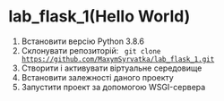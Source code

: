 # lab_flask_1(Hello World)
1. Встановити версію Python 3.8.6
2. Склонувати репозиторій: <code> git clone https://github.com/MaxymSyrvatka/lab_flask_1.git </code>
3. Створити і активувати віртуальне середовище
4. Встановити залежності даного проекту
5. Запустити проект за допомогою WSGI-сервера
